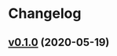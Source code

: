 # Changelog

## [v0.1.0](https://github.com/k1LoW/tbls-cacoo/compare/9d75a3ff42ef...v0.1.0) (2020-05-19)

